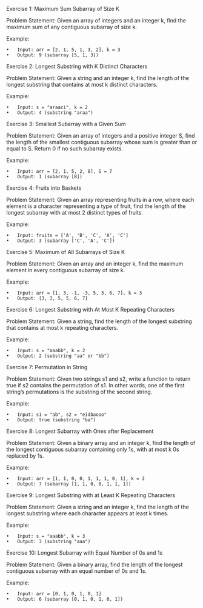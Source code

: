 Exercise 1: Maximum Sum Subarray of Size K

Problem Statement: Given an array of integers and an integer k, find the maximum sum of any contiguous subarray of size k.

Example:

	•	Input: arr = [2, 1, 5, 1, 3, 2], k = 3
	•	Output: 9 (subarray [5, 1, 3])

Exercise 2: Longest Substring with K Distinct Characters

Problem Statement: Given a string and an integer k, find the length of the longest substring that contains at most k distinct characters.

Example:

	•	Input: s = "araaci", k = 2
	•	Output: 4 (substring "araa")

Exercise 3: Smallest Subarray with a Given Sum

Problem Statement: Given an array of integers and a positive integer S, find the length of the smallest contiguous subarray whose sum is greater than or equal to S. Return 0 if no such subarray exists.

Example:

	•	Input: arr = [2, 1, 5, 2, 8], S = 7
	•	Output: 1 (subarray [8])

Exercise 4: Fruits into Baskets

Problem Statement: Given an array representing fruits in a row, where each element is a character representing a type of fruit, find the length of the longest subarray with at most 2 distinct types of fruits.

Example:

	•	Input: fruits = ['A', 'B', 'C', 'A', 'C']
	•	Output: 3 (subarray ['C', 'A', 'C'])

Exercise 5: Maximum of All Subarrays of Size K

Problem Statement: Given an array and an integer k, find the maximum element in every contiguous subarray of size k.

Example:

	•	Input: arr = [1, 3, -1, -3, 5, 3, 6, 7], k = 3
	•	Output: [3, 3, 5, 5, 6, 7]

Exercise 6: Longest Substring with At Most K Repeating Characters

Problem Statement: Given a string, find the length of the longest substring that contains at most k repeating characters.

Example:

	•	Input: s = "aaabb", k = 2
	•	Output: 2 (substring "aa" or "bb")

Exercise 7: Permutation in String

Problem Statement: Given two strings s1 and s2, write a function to return true if s2 contains the permutation of s1. In other words, one of the first string’s permutations is the substring of the second string.

Example:

	•	Input: s1 = "ab", s2 = "eidbaooo"
	•	Output: true (substring "ba")

Exercise 8: Longest Subarray with Ones after Replacement

Problem Statement: Given a binary array and an integer k, find the length of the longest contiguous subarray containing only 1s, with at most k 0s replaced by 1s.

Example:

	•	Input: arr = [1, 1, 0, 0, 1, 1, 1, 0, 1], k = 2
	•	Output: 7 (subarray [1, 1, 0, 0, 1, 1, 1])

Exercise 9: Longest Substring with at Least K Repeating Characters

Problem Statement: Given a string and an integer k, find the length of the longest substring where each character appears at least k times.

Example:

	•	Input: s = "aaabb", k = 3
	•	Output: 3 (substring "aaa")

Exercise 10: Longest Subarray with Equal Number of 0s and 1s

Problem Statement: Given a binary array, find the length of the longest contiguous subarray with an equal number of 0s and 1s.

Example:

	•	Input: arr = [0, 1, 0, 1, 0, 1]
	•	Output: 6 (subarray [0, 1, 0, 1, 0, 1])